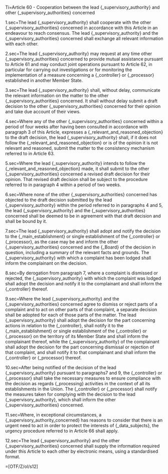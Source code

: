 Ti=Article 60 - Cooperation between the lead {_supervisory_authority} and other {_supervisory_authorities} concerned

1.sec=The lead {_supervisory_authority} shall cooperate with the other {_supervisory_authorities} concerned in accordance with this Article in an endeavour to reach consensus. The lead {_supervisory_authority} and the {_supervisory_authorities} concerned shall exchange all relevant information with each other.

2.sec=The lead {_supervisory_authority} may request at any time other {_supervisory_authorities} concerned to provide mutual assistance pursuant to Article 61 and may conduct joint operations pursuant to Article 62, in particular for carrying out investigations or for monitoring the implementation of a measure concerning a {_controller} or {_processor} established in another Member State.

3.sec=The lead {_supervisory_authority} shall, without delay, communicate the relevant information on the matter to the other {_supervisory_authorities} concerned. It shall without delay submit a draft decision to the other {_supervisory_authorities} concerned for their opinion and take due account of their views.

4.sec=Where any of the other {_supervisory_authorities} concerned within a period of four weeks after having been consulted in accordance with paragraph 3 of this Article, expresses a {_relevant_and_reasoned_objection} to the draft decision, the lead {_supervisory_authority} shall, if it does not follow the {_relevant_and_reasoned_objection} or is of the opinion it is not relevant and reasoned, submit the matter to the consistency mechanism referred to in Article 63.

5.sec=Where the lead {_supervisory_authority} intends to follow the {_relevant_and_reasoned_objection} made, it shall submit to the other {_supervisory_authorities} concerned a revised draft decision for their opinion. That revised draft decision shall be subject to the procedure referred to in paragraph 4 within a period of two weeks.

6.sec=Where none of the other {_supervisory_authorities} concerned has objected to the draft decision submitted by the lead {_supervisory_authority} within the period referred to in paragraphs 4 and 5, the lead {_supervisory_authority} and the {_supervisory_authorities} concerned shall be deemed to be in agreement with that draft decision and shall be bound by it.

7.sec=The lead {_supervisory_authority} shall adopt and notify the decision to the {_main_establishment} or single establishment of the {_controller} or {_processor}, as the case may be and inform the other {_supervisory_authorities} concerned and the {_Board} of the decision in question, including a summary of the relevant facts and grounds. The {_supervisory_authority} with which a complaint has been lodged shall inform the complainant on the decision.

8.sec=By derogation from paragraph 7, where a complaint is dismissed or rejected, the {_supervisory_authority} with which the complaint was lodged shall adopt the decision and notify it to the complainant and shall inform the {_controller} thereof.

9.sec=Where the lead {_supervisory_authority} and the {_supervisory_authorities} concerned agree to dismiss or reject parts of a complaint and to act on other parts of that complaint, a separate decision shall be adopted for each of those parts of the matter. The lead {_supervisory_authority} shall adopt the decision for the part concerning actions in relation to the {_controller}, shall notify it to the {_main_establishment} or single establishment of the {_controller} or {_processor} on the territory of its Member State and shall inform the complainant thereof, while the {_supervisory_authority} of the complainant shall adopt the decision for the part concerning dismissal or rejection of that complaint, and shall notify it to that complainant and shall inform the {_controller} or {_processor} thereof.

10.sec=After being notified of the decision of the lead {_supervisory_authority} pursuant to paragraphs7 and 9, the {_controller} or {_processor} shall take the necessary measures to ensure compliance with the decision as regards {_processing} activities in the context of all its establishments in the Union. The {_controller} or {_processor} shall notify the measures taken for complying with the decision to the lead {_supervisory_authority}, which shall inform the other {_supervisory_authorities} concerned.

11.sec=Where, in exceptional circumstances, a {_supervisory_authority_concerned} has reasons to consider that there is an urgent need to act in order to protect the interests of {_data_subjects}, the urgency procedure referred to in Article 66 shall apply.

12.sec=The lead {_supervisory_authority} and the other {_supervisory_authorities} concerned shall supply the information required under this Article to each other by electronic means, using a standardised format.

=[OTF/Z/ol/s12]

